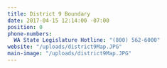 ```yaml
---
title: District 9 Boundary
date: 2017-04-15 12:14:00 -07:00
position: 0
phone-numbers:
  WA State Legislature Hotline: "(800) 562-6000"
website: "/uploads/district9Map.JPG"
main-image: "/uploads/district9Map.JPG"
---
```


